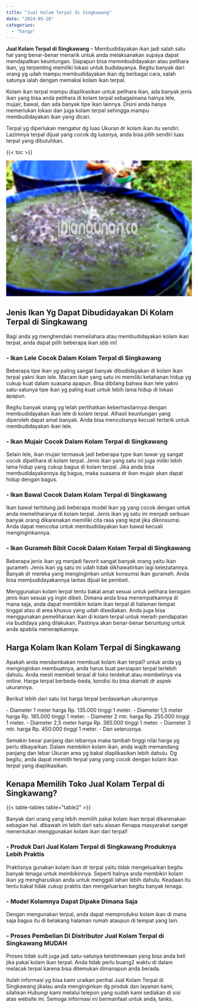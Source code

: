 ```yaml
---
title: "Jual Kolam Terpal di Singkawang"
date: "2024-05-20"
categories: 
  - "harga"
---
```


**Jual Kolam Terpal di Singkawang** – Membudidayakan ikan jadi salah satu hal yang benar-benar menarik untuk anda melaksanakan supaya dapat mendapatkan keuntungan. Siapapun bisa memmbudidayakan atau pelihara ikan, yg terpenting memiliki lokasi untuk budidayanya. Begitu banyak dari orang yg udah mampu membudidayakan ikan dg berbagai cara, salah satunya ialah dengan memakai kolam ikan terpal.

Kolam ikan terpal mampu diaplikasikan untuk pelihara ikan, ada banyak jenis ikan yang bisa anda pelihara di kolam terpal sebagaimana halnya lele, mujair, bawal, dan ada banyak tipe ikan lainnya. Disini anda hanya memerlukan lokasi dan juga kolam terpal sehingga mampu membudidayakan ikan yang dicari.

Terpal yg diperlukan mengatur dg luas Ukuran dr kolam ikan itu sendiri. Lazimnya terpal dijual yang cocok dg luasnya, anda bisa pilih sendiri luas terpal yang dibutuhkan.

{{< toc >}}

![Jual Kolam Terpal di Singkawang](/images/jual-kolam-terpal-46.png)

## Jenis Ikan Yg Dapat Dibudidayakan Di Kolam Terpal di Singkawang

Bagi anda yg menghendaki memeliahara atau membudidayakan kolam ikan terpal, anda dapat pilih beberapa ikan sbb ini!

### \- Ikan Lele Cocok Dalam Kolam Terpal di Singkawang

Beberapa tipe ikan yg paling sangat banyak dibudidayakan di kolam ikan terpal yakni ikan lele. Macam ikan yang satu ini memiliki ketahanan hidup yg cukup kuat dalam suasana apapun. Bisa dibilang bahwa ikan lele yakni satu-satunya tipe ikan yg paling kuat untuk lebih lama hidup di lokasi apapun.

Begitu banyak orang yg telah perlihatkan keberhasilannya dengan membudidayakan ikan lele di kolam terpal. Alhasil keuntungan yang diperoleh dapat amat banyak. Anda bisa mencobanya kecuali tertarik untuk membudidayakan ikan lele.

### \- Ikan Mujair Cocok Dalam Kolam Terpal di Singkawang

Selain lele, ikan mujair termasuk jadi beberapa type ikan tawar yg sangat cocok dipelihara di kolam terpal. Jenis ikan yang satu ini juga miliki lebih lama hidup yang cukup bagus di kolam terpal. Jika anda bisa membudidayakannya dg bagus, maka suasana dr ikan mujair akan dapat hidup dengan bagus.

### \- Ikan Bawal Cocok Dalam Kolam Terpal di Singkawang

Ikan bawal terhitung jadi beberapa model ikan yg yang cocok dengan untuk anda memeliharanya di kolam terpal. Jenis ikan yg satu ini menjadi serbuan banyak orang dikarenakan memiliki cita rasa yang lezat jika dikonsumsi. Anda dapat mencoba untuk membudidayakan kan bawal kecuali menginginkannya.

### \- Ikan Gurameh Bibit Cocok Dalam Kolam Terpal di Singkawang

Beberapa jenis ikan yg menjadi favorit sangat banyak orang yaitu ikan gurameh. Jenis ikan yg satu ini udah tidak dikhawatirkan lagi kelezatannya. Banyak dr mereka yang menginginkan untuk konsumsi ikan gurameh. Anda bisa membudidayakannya lantas dijual ke pembeli.

Menggunakan kolam terpal tentu bakal amat sesuai untuk pelihara beragam jenis ikan sesuai yg ingin dibeli. Dimana anda bisa menempatkannya di mana saja, anda dapat membikin kolam ikan terpal di halaman tempat tinggal atau di area khusus yang udah disediakan. Anda juga bisa menggunakan pemeliharaan ikan di kolam terpal untuk meraih pendapatan via budidaya yang dilakukan. Pastinya akan benar-benar beruntung untuk anda apabila menerapkannya.

## Harga Kolam Ikan Kolam Terpal di Singkawang

Apakah anda mendambakan membuat kolam ikan terpal? untuk anda yg menginginkan membuatnya, anda harus buat persiapan terpal terlebih dahulu. Anda mesti membeli terpal di toko terdekat atau membelinya via online. Harga terpal berbeda-beda, kondisi itu bisa diamati dr aspek ukurannya.

Berikut lebih dari satu list harga terpal berdasarkan ukurannya:

\- Diameter 1 meter harga Rp. 135.000 tinggi 1 meter. - Diameter 1,5 meter harga Rp. 185.000 tinggi 1 meter. - Diameter 2 mtr. harga Rp. 255.000 tinggi 1 meter. - Diameter 2,5 meter harga Rp. 385.000 tinggi 1 meter. - Diameter 3 mtr. harga Rp. 450.000 tinggi 1 meter. - Dan seterusnya.

Semakin besar panjang dan lebarnya maka tambah tinggi nilai harga yg perlu dibayarkan. Dalam membikin kolam ikan, anda wajib memandang panjang dan lebar Ukuran area yg bakal diaplikasikan lebih dahulu. Dg begitu, anda dapat memilih terpal yang yang cocok dengan kolam ikan terpal yang diaplikasikan.

## Kenapa Memilih Toko Jual Kolam Terpal di Singkawang?

{{< table-tables table="table2" >}}

Banyak dari orang yang lebih memilih pakai kolam ikan terpal dikarenakan sebagian hal. dibawah ini lebih dari satu alasan Kenapa masyarakat sangat menentukan menggunakan kolam ikan dari terpal!

### \- Produk Dari Jual Kolam Terpal di Singkawang Produknya Lebih Praktis

Praktisnya gunakan kolam ikan dr terpal yaitu tidak mengeluarkan begitu banyak tenaga untuk membikinnya. Seperti halnya anda membikin kolam ikan yg mengharuskan anda untuk menggali lahan lebih dahulu. Keadaan itu tentu bakal tidak cukup praktis dan mengeluarkan begitu banyak tenaga.

### \- Model Kolamnya Dapat Dipake Dimana Saja

Dengan mengunakan terpal, anda dapat memproduksi kolam ikan di mana saja bagus itu di belakang halaman rumah ataupun di tempat yang lain.

### \- Proses Pembelian Di Distributor Jual Kolam Terpal di Singkawang MUDAH

Proses tidak sulit juga jadi satu-satunya keistimewaan yang bisa anda beli jika pakai kolam ikan terpal. Anda tidak perlu buang2 waktu di dalam melacak terpal karena bisa ditemukan dimanapun anda berada.

Itulah informasi yg bisa kami uraikan perihal Jual Kolam Terpal di Singkawang jikalau anda menginginkan dg produk dan layanan kami, silahkan Hubungi kami melalui telepon yang sudah kami sediakan di sisi atas website ini. Semoga informasi ini bermanfaat untuk anda, tanks.
